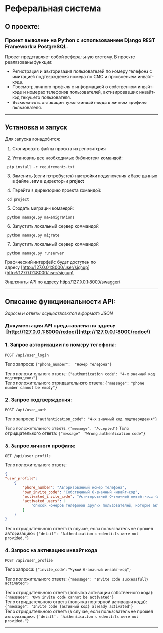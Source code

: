 # Реферальная система

## О проекте:

### Проект выполнен на Python  с использованием Django REST Framework и PostgreSQL.

Проект представляет собой реферальную систему. В проекте реализованы функции:  
- Регистрация и авьторизация пользователей по номеру телефона с имитацией подтверждения номера по СМС и присвоением инвайт-кода.  
- Просмотр личного профиля с информацией о собственном инвайт-коде и номерах телефонов пользователей, активировавших инвайт-код текущего пользователя. 
- Возможность активации чужого инвайт-кода в личном профиле пользователя.

___

## Установка и запуск

Для запуска понадобится:

1. Скопировать файлы проекта из репозитория

2. Установить все необходимые библиотеки командой:

```
 pip install -r requirements.txt
```

3. Заменить (если потребуется) настройки подключения к базе данных в файле **.env** в директории **project**  


4. Перейти в директорию проекта командой:

```
 cd project
```

5. Создать миграции командой:

```
 python manage.py makemigrations
```

6. Запустить локальный сервер коммандой:

```
 python manage.py migrate
```


7. Запустить локальный сервер коммандой:

```
 python manage.py runserver
```

Графический интерфейс будет доступен по адресу [http://127.0.0.1:8000/user/signup](http://127.0.0.1:8000/user/signup)

Эндпоинты API по адресу http://127.0.0.1:8000/swagger/
___
## Описание функциональности API:

*Заросы и ответы осуществляются в формате JSON*

### Документация API представлена по адресу  [http://127.0.0.1:8000/redoc/](http://127.0.0.1:8000/redoc/)

### 1. Запрос авторизации по номеру телефона:

```
POST /api/user_login
```

Тело запроса: `{"phone_number":  "Номер телефона"}`

Тело положительного ответа: `{"authentication_code": "4-х значный код подтверждения"}`  
Тело положительного отридцательного ответа: `{"message": "phone number cannot be empty"}`

### 2.  Запрос подтверждения:

```
POST /api/user_auth
```

Тело запроса: `{"authentication_code": "4-х значный код подтверждения"}`

Тело положительного ответа: `{"message": "Accepted"}`
Тело отридцательного ответа: `{"message": "Wrong authentication code"}`

### 3. Запрос личного профиля:

```
GET /api/user_profile
```

Тело положительного ответа: 
```json
{
"user_profile": 
    {
        "phone_number": "Авторизованный номер телефона",
        "own_invite_code": "Собственный 6-значный инвайт-код",
        "activated_invite_code": "Активированый 6-значный инвайт-код (либо пустое поле, если код ещё не активирован)",
        "activated_users": [
            "список номеров телефонов других пользователей, которые активировали код текущего пользователя"
        ]
    }
}
```

Тело отридцательного ответа (в случае, если пользователь не прошел авторизацию): 
`{"detail": "Authentication credentials were not provided."}`

### 4. Запрос на активацию инвайт кода:

```
POST /api/user_profile
```

Тело запроса: `{"invite_code":"Чужой 6-значный инвайт-код"}`

Тело положительного ответа: `{"message": "Invite code successfully activated"}`

Тело отридцательного ответа (попытка активации собственного кода): `{"message": "Own invite code cannot be activated"}`  
Тело отридцательного ответа (попытка повторной активации кода): `{"message": "Invite code {активный код} already activated"}`  
Тело отридцательного ответа (в случае, если пользователь не прошел авторизацию):  `{"detail": "Authentication credentials were not provided."}`  

___